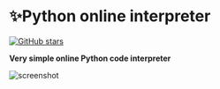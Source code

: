 # ✨Python online interpreter
[![GitHub stars](https://img.shields.io/github/stars/Naereen/StrapDown.js.svg?style=social&label=Star&maxAge=2592000)](https://github.com/Emeteil/python-online-interpreter/stargazers/)

**Very simple online Python code interpreter**

![screenshot](https://github.com/Emeteil/python-online-interpreter/assets/94739287/b415d890-dd24-4a80-8f5f-7a6f7219b53b)
